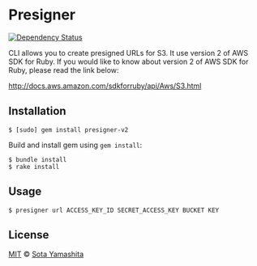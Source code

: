 Presigner
=========

[![Dependency Status](https://gemnasium.com/sotayamashita/presigner.svg)](https://gemnasium.com/sotayamashita/presigner)

CLI allows you to create presigned URLs for S3. It use version 2 of AWS SDK for Ruby. If you would like to know about
version 2 of AWS SDK for Ruby, please read the link below:

http://docs.aws.amazon.com/sdkforruby/api/Aws/S3.html

## Installation

    $ [sudo] gem install presigner-v2

Build and install gem using `gem install`:

    $ bundle install
    $ rake install

## Usage

    $ presigner url ACCESS_KEY_ID SECRET_ACCESS_KEY BUCKET KEY

## License

[MIT](http://sotayamashita.mit-license.org/) © [Sota Yamashita](https://github.com/sotayamashita)

